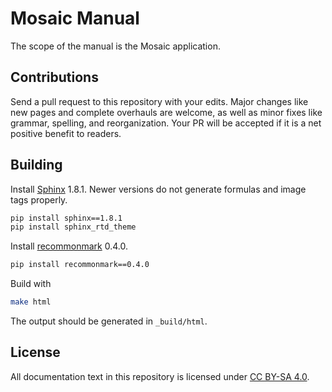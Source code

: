 # Mosaic Manual

The scope of the manual is the Mosaic application.

## Contributions

Send a pull request to this repository with your edits.
Major changes like new pages and complete overhauls are welcome, as well as minor fixes like grammar, spelling, and reorganization.
Your PR will be accepted if it is a net positive benefit to readers.

## Building

Install [Sphinx](http://www.sphinx-doc.org/en/stable/) 1.8.1. Newer versions do not generate formulas and image tags properly.

```bash
pip install sphinx==1.8.1
pip install sphinx_rtd_theme
```

Install [recommonmark](https://github.com/rtfd/recommonmark) 0.4.0.

```bash
pip install recommonmark==0.4.0
```

Build with

```bash
make html
```  

The output should be generated in `_build/html`.

## License

All documentation text in this repository is licensed under [CC BY-SA 4.0](https://creativecommons.org/licenses/by-sa/4.0/).
